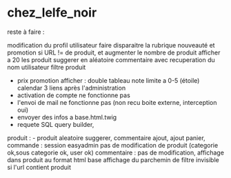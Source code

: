 # chez_lelfe_noir
reste à faire :

modification du profil utilisateur
faire disparaitre la rubrique nouveauté et promotion si URL != de produit, et augmenter le nombre de produit afficher a 20
les produit suggerer en aléatoire
commentaire avec recuperation du nom utilisateur
filtre produit
- prix promotion afficher : double tableau
note limite a 0-5 (étoile)
calendar 3 liens après l'administration
- activation de compte ne fonctionne pas
- l'envoi de mail ne fonctionne pas (non recu boite externe, interception oui)
- envoyer des infos a base.html.twig
- requete SQL query builder, 

produit : - produit aleatoire suggerer, commentaire ajout, ajout panier,
commande : 
session
easyadmin pas de modification de produit
(categorie ok,sous categorie ok, user ok)
commentaire : pas de modification, affichage dans produit au format html
base affichage du parchemin de filtre invisible si l'url contient produit